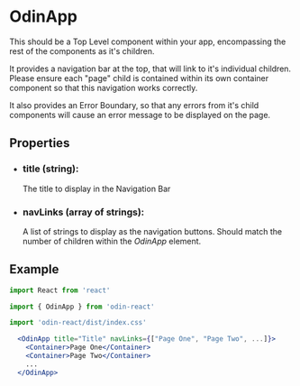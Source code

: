 # OdinApp
This should be a Top Level component within your app, encompassing the rest of the components as it's children.

It provides a navigation bar at the top, that will link to it's individual children. Please ensure each "page" child is contained within its own container component so that this navigation works correctly.

It also provides an Error Boundary, so that any errors from it's child components will cause an error message to be displayed on the page.

## Properties

- ### title (string):
    The title to display in the Navigation Bar
- ### navLinks (array of strings):
    A list of strings to display as the navigation buttons. Should match the number of children within the *OdinApp* element.

## Example

```jsx
import React from 'react'

import { OdinApp } from 'odin-react'

import 'odin-react/dist/index.css'

  <OdinApp title="Title" navLinks={["Page One", "Page Two", ...]}>
    <Container>Page One</Container>
    <Container>Page Two</Container>
    ...
  </OdinApp>
```
